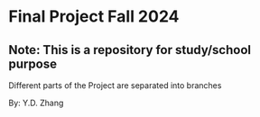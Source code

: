 # Final Project Fall 2024
## Note: This is a repository for study/school purpose
Different parts of the Project are separated into branches <p>
By: Y.D. Zhang
